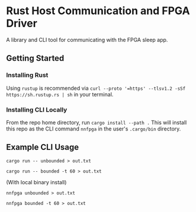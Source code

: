 # Rust Host Communication and FPGA Driver

A library and CLI tool for communicating with the FPGA sleep app.

## Getting Started

### Installing Rust

Using `rustup` is recommended via `curl --proto '=https' --tlsv1.2 -sSf https://sh.rustup.rs | sh` in your terminal.

### Installing CLI Locally

From the repo home directory, run `cargo install --path .` This will install this repo as the CLI command `nnfpga` in the user's `.cargo/bin` directory.

## Example CLI Usage

`cargo run -- unbounded > out.txt`

`cargo run -- bounded -t 60 > out.txt`

(With local binary install)

`nnfpga unbounded > out.txt`

`nnfpga bounded -t 60 > out.txt`